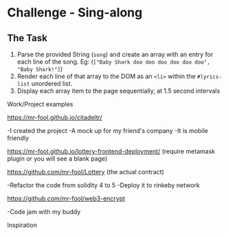# Challenge - Sing-along

## The Task

1. Parse the provided String (`song`) and create an array with
   an entry for each line of the song.
   Eg: (`["Baby Shark doo doo doo doo doo doo", "Baby Shark!"]`)
2. Render each line of that array to the DOM as an `<li>`
   within the `#lyrics-list` unordered list.
3. Display each array item to the page sequentially, at
   1.5 second intervals

Work/Project examples


https://mr-fool.github.io/citadeltr/


-I created the project
-A mock up for my friend's company 
-It is mobile friendly


https://mr-fool.github.io/lottery-frontend-deployment/ (require metamask plugin or you will see a blank page)


https://github.com/mr-fool/Lottery (the actual contract)


-Refactor the code from solidity 4 to 5
-Deploy it to rinkeby network


https://github.com/mr-fool/web3-encrypt


-Code jam with my buddy 


Inspiration
